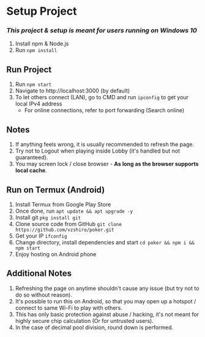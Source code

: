 # Setup Project
### *This project & setup is meant for users running on Windows 10*
1. Install npm & Node.js
2. Run `npm install`

## Run Project
1. Run `npm start`
2. Navigate to http://localhost:3000 (by default)
3. To let others connect (LAN), go to CMD and run `ipconfig` to get your local IPv4 address
    - For online connections, refer to port forwarding (Search online)

## Notes
1. If anything feels wrong, it is usually recommended to refresh the page.
2. Try not to Logout when playing inside Lobby (it's handled but not guaranteed).
3. You may screen lock / close browser - **As long as the browser supports local cache**.

## Run on Termux (Android)
1. Install Termux from Google Play Store
2. Once done, run `apt update && apt upgrade -y`
3. Install git `pkg install git`
4. Clone source code from GitHub `git clone https://github.com/vzshiro/poker.git`
5. Get your IP `ifconfig`
6. Change directory, install dependencies and start `cd poker && npm i && npm start`
7. Enjoy hosting on Android phone

## Additional Notes
1. Refreshing the page on anytime shouldn't cause any issue (but try not to do so without reason).
2. It's possible to run this on Android, so that you may open up a hotspot / connect to same Wi-Fi to play with others.
3. This has only basic protection against abuse / hacking, it's not meant for highly secure chip calculation (Or for untrusted users).
4. In the case of decimal pool division, round down is performed.